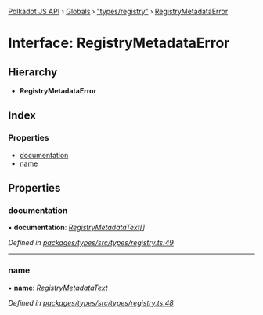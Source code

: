[Polkadot JS API](../README.md) › [Globals](../globals.md) › ["types/registry"](../modules/_types_registry_.md) › [RegistryMetadataError](_types_registry_.registrymetadataerror.md)

# Interface: RegistryMetadataError

## Hierarchy

* **RegistryMetadataError**

## Index

### Properties

* [documentation](_types_registry_.registrymetadataerror.md#documentation)
* [name](_types_registry_.registrymetadataerror.md#name)

## Properties

###  documentation

• **documentation**: *[RegistryMetadataText](_types_registry_.registrymetadatatext.md)[]*

*Defined in [packages/types/src/types/registry.ts:49](https://github.com/polkadot-js/api/blob/eaf5216d4/packages/types/src/types/registry.ts#L49)*

___

###  name

• **name**: *[RegistryMetadataText](_types_registry_.registrymetadatatext.md)*

*Defined in [packages/types/src/types/registry.ts:48](https://github.com/polkadot-js/api/blob/eaf5216d4/packages/types/src/types/registry.ts#L48)*
